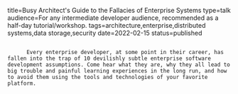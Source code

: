 title=Busy Architect's Guide  to the Fallacies of Enterprise Systems
type=talk
audience=For any intermediate developer audience, recommended as a half-day tutorial/workshop.
tags=architecture,enterprise,distributed systems,data storage,security
date=2022-02-15
status=published
~~~~~~

      Every enterprise developer, at some point in their career, has fallen into the trap of 10 devilishly subtle enterprise software development assumptions. Come hear what they are, why they all lead to big trouble and painful learning experiences in the long run, and how to avoid them using the tools and technologies of your favorite platform.
    
